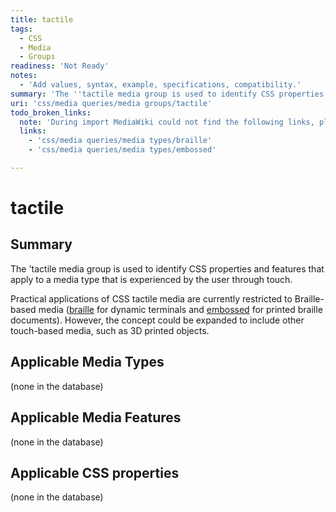 ```yaml
---
title: tactile
tags:
  - CSS
  - Media
  - Groups
readiness: 'Not Ready'
notes:
  - 'Add values, syntax, example, specifications, compatibility.'
summary: 'The ''tactile media group is used to identify CSS properties and features that apply to a media type that is experienced by the user through touch.'
uri: 'css/media queries/media groups/tactile'
todo_broken_links:
  note: 'During import MediaWiki could not find the following links, please fix and adjust this list.'
  links:
    - 'css/media queries/media types/braille'
    - 'css/media queries/media types/embossed'

---
```

# tactile

## Summary

The 'tactile media group is used to identify CSS properties and features that apply to a media type that is experienced by the user through touch.

Practical applications of CSS tactile media are currently restricted to Braille-based media ([braille](/w/index.php?title=css/media_queries/media_types/braille&action=edit&redlink=1) for dynamic terminals and [embossed](/w/index.php?title=css/media_queries/media_types/embossed&action=edit&redlink=1) for printed braille documents). However, the concept could be expanded to include other touch-based media, such as 3D printed objects.

## Applicable Media Types

(none in the database)

## Applicable Media Features

(none in the database)

## Applicable CSS properties

(none in the database)

